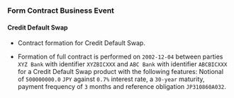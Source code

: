 ### Form Contract Business Event

#### Credit Default Swap
- Contract formation for Credit Default Swap.

- Formation of full contract is performed on `2002-12-04` between parties `XYZ Bank` with identifier
  `XYZBICXXX` and `ABC Bank` with identifier `ABCBICXXX` for a
  Credit Default Swap product with the following features:
  Notional of `500000000.0` `JPY` against `0.7%` interest rate,
  a `30-year` maturity, payment frequency of `3` months and reference obligation `JP310860A032`.